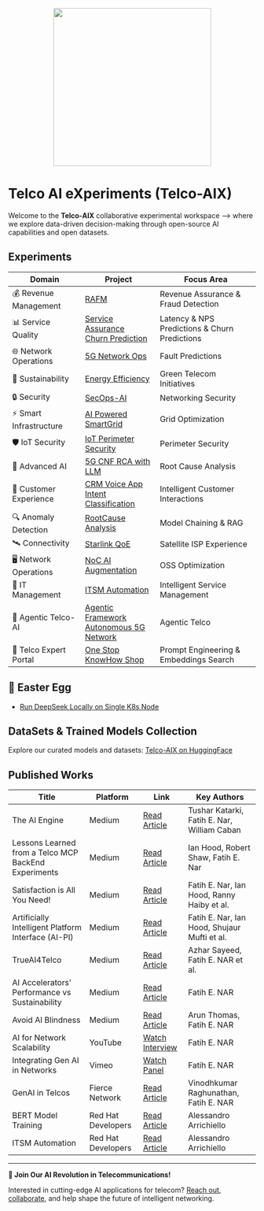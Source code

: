 <div align="center">
    <img src="https://raw.githubusercontent.com/tme-osx/Telco-AIX/main/images/logo3.png" width="321"/>
</div>

# Telco AI eXperiments (Telco-AIX)

Welcome to the **Telco-AIX** collaborative experimental workspace –> where we explore data-driven decision-making through open-source AI capabilities and open datasets.

## Experiments 

| Domain | Project | Focus Area |
|--------|---------|------------|
| 💰 Revenue Management | [RAFM](https://github.com/tme-osx/Telco-AIX/tree/main/revenueassurance) | Revenue Assurance & Fraud Detection |
| 📊 Service Quality | [Service Assurance](https://github.com/tme-osx/Telco-AIX/tree/main/serviceassurance) <br> [Churn Prediction](https://github.com/open-experiments/Telco-AIX/tree/main/churn)| Latency & NPS Predictions & Churn Predictions|
| 🌐 Network Operations | [5G Network Ops](https://github.com/tme-osx/Telco-AIX/tree/main/5gnetops) | Fault Predictions |
| 🌿 Sustainability | [Energy Efficiency](https://github.com/tme-osx/Telco-AIX/tree/main/sustainability) | Green Telecom Initiatives |
| 🔒 Security | [SecOps-AI](https://github.com/tme-osx/Telco-AIX/tree/main/secops) | Networking Security |
| ⚡ Smart Infrastructure | [AI Powered SmartGrid](https://github.com/tme-osx/Telco-AIX/tree/main/smartgrid) | Grid Optimization |
| 🛡️ IoT Security | [IoT Perimeter Security](https://github.com/tme-osx/Telco-AIX/tree/main/iot-sec) | Perimeter Security|
| 🤖 Advanced AI | [5G CNF RCA with LLM](https://github.com/ansonmez/5g_llm_ilab_demo) | Root Cause Analysis |
| 💬 Customer Experience | [CRM Voice App](https://github.com/tme-osx/Telco-AIX/tree/main/crm) <br> [Intent Classification](https://github.com/open-experiments/Telco-AIX/tree/main/intclass)| Intelligent Customer Interactions |
| 🔍 Anomaly Detection | [RootCause Analysis](https://github.com/tme-osx/Telco-AIX/tree/main/llm-rca) | Model Chaining & RAG |
| 🛰️ Connectivity | [Starlink QoE](https://github.com/tme-osx/Telco-AIX/tree/main/starlink) | Satellite ISP Experience |
| 🖥️ Network Operations | [NoC AI Augmentation](https://github.com/tme-osx/Telco-AIX/tree/main/5gprod) | OSS Optimization |
| 🎩 IT Management | [ITSM Automation](https://github.com/tme-osx/Telco-AIX/tree/main/itsm-ai-automation) | Intelligent Service Management |
| 🤖 Agentic Telco-AI | [Agentic Framework](https://github.com/tme-osx/Telco-AIX/tree/main/agentic) <br> [Autonomous 5G Network](https://github.com/open-experiments/Telco-AIX/tree/main/autonet)| Agentic Telco |
| 🥇 Telco Expert Portal | [One Stop KnowHow Shop](https://github.com/open-experiments/Telco-AIX/tree/main/telco-sme) | Prompt Engineering & Embeddings Search |

## 🥚 Easter Egg

- [Run DeepSeek Locally on Single K8s Node](https://github.com/tme-osx/Telco-AIX/tree/main/etc/deepseek)

## DataSets & Trained Models Collection
Explore our curated models and datasets:
[Telco-AIX on HuggingFace](https://huggingface.co/collections/fenar/telco-aix-66737384ab5687fe3d9a4b94)

## Published Works

| Title | Platform | Link | Key Authors |
|-------|----------|------|-------------|
| The AI Engine | Medium | [Read Article](https://medium.com/open-5g-hypercore/episode-xxviii-the-ai-engine-is-ready-but-wheres-the-rest-05b7d3d25fd0) |Tushar Katarki, Fatih E. Nar, William Caban |
| Lessons Learned from a Telco MCP BackEnd Experiments | Medium | [Read Article](https://medium.com/open-5g-hypercore/episode-xxvii-lessons-learned-from-a-telco-mcp-backend-experiments-bf14d90b1e6a) |Ian Hood, Robert Shaw, Fatih E. Nar |
| Satisfaction is All You Need! | Medium | [Read Article](https://medium.com/open-5g-hypercore/episode-xxv-satisfaction-is-all-you-need-9ff145d68385) | Fatih E. Nar, Ian Hood, Ranny Haiby et al. |
| Artificially Intelligent Platform Interface (AI-PI) | Medium | [Read Article](https://medium.com/open-5g-hypercore/episode-xxiv-artificially-intelligent-platform-interface-667f44dcecf1) | Fatih E. Nar, Ian Hood, Shujaur Mufti et al. |
| TrueAI4Telco | Medium | [Read Article](https://medium.com/open-5g-hypercore/episode-xxiii-trueai4telco-3e372898ce06) | Azhar Sayeed, Fatih E. NAR et al. |
| AI Accelerators' Performance vs Sustainability | Medium | [Read Article](https://medium.com/open-5g-hypercore/episode-xxii-ai-accelerators-performance-vs-sustainability-256244f83b1b) | Fatih E. NAR |
| Avoid AI Blindness | Medium | [Read Article](https://medium.com/open-5g-hypercore/episode-xxi-avoid-ai-blindness-for-business-vision-and-see-the-rainbow-954eaa0dfa80) | Arun Thomas, Fatih E. NAR |
| AI for Network Scalability | YouTube | [Watch Interview](https://www.youtube.com/watch?v=-gZ2xWLAw68) | Fatih E. NAR |
| Integrating Gen AI in Networks | Vimeo | [Watch Panel](https://vimeo.com/948208742) | Fatih E. NAR |
| GenAI in Telcos | Fierce Network | [Read Article](https://www.fierce-network.com/sponsored/genai-game-changer-telcos) | Vinodhkumar Raghunathan, Fatih E. NAR |
| BERT Model Training | Red Hat Developers | [Read Article](https://developers.redhat.com/blog/2024/07/23/how-train-bert-machine-learning-model-openshift-ai) | Alessandro Arrichiello |
| ITSM Automation | Red Hat Developers | [Read Article](https://developers.redhat.com/blog/2024/09/18/transforming-itsm-ansible-automation-gradual-approach) | Alessandro Arrichiello |

---

**🌟 Join Our AI Revolution in Telecommunications!** 

Interested in cutting-edge AI applications for telecom? [Reach out, collaborate](https://www.linkedin.com/in/fenar/), and help shape the future of intelligent networking.
